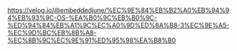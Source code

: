 https://velog.io/@embeddedjune/%EC%9E%84%EB%B2%A0%EB%94%94%EB%93%9C-OS-%EA%B0%9C%EB%B0%9C-%ED%94%84%EB%A1%9C%EC%A0%9D%ED%8A%B8-3%EC%9E%A5-%EC%9D%BC%EB%8B%A8-%EC%8B%9C%EC%9E%91%ED%95%98%EA%B8%B0